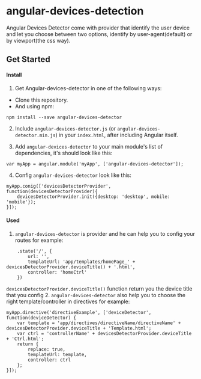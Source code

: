 # angular-devices-detection
Angular Devices Detector come with provider that identify the user device and let you choose between two options, identify by user-agent(default) or by viewport(the css way).

## Get Started

#### Install

1. Get Angular-devices-detector in one of the following ways:
* Clone this repository.
* And using npm:

```
npm install --save angular-devices-detector
```

2. Include ```angular-devices-detector.js``` (or ```angular-devices-detector.min.js```) in your ```index.html```, after including Angular itself.

3. Add ```angular-devices-detector```  to your main module's list of dependencies, it's should look like this:

```
var myApp = angular.module('myApp', ['angular-devices-detector']);
```
4. Config ```angular-devices-detector``` look like this:

```
myApp.conig(['devicesDetectorProvider', function(devicesDetectorProvider){
	devicesDetectorProvider.init({desktop: 'desktop', mobile: 'mobile'});
}]);
```

#### Used

1. ```angular-devices-detector``` is provider and he can help you to config your routes for example:

```
	.state('/', {
		url: '',
		templateUrl: 'app/templates/homePage_' + devicesDetectorProvider.deviceTitle() + '.html',
		controller: 'homeCtrl'
	})
```
```devicesDetectorProvider.deviceTitle()``` function return you the device title that you config
2. ```angular-devices-detector``` also help you to choose the right template/controller in directives for example:

```
myApp.directive('directiveExample', ['deviceDetector', function(deviceDetector) {
	var template = 'app/directives/directiveName/directiveName' + devicesDetectorProvider.deviceTitle + 'Template.html';
	var ctrl = 'controllerName' + devicesDetectorProvider.deviceTitle + 'Ctrl.html';
	return {
		replace: true,
		templateUrl: template,
		controller: ctrl
	};
}]);
```